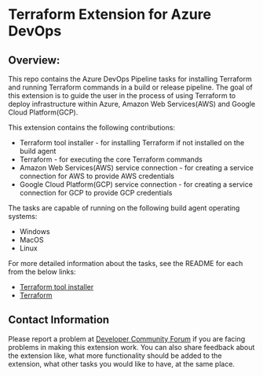 # Terraform Extension for Azure DevOps

## Overview:

This repo contains the Azure DevOps Pipeline tasks for installing Terraform and running Terraform commands in a build or release pipeline. The goal of this extension is to guide the user in the process of using Terraform to deploy infrastructure within Azure, Amazon Web Services(AWS) and Google Cloud Platform(GCP).

This extension contains the following contributions:
- Terraform tool installer - for installing Terraform if not installed on the build agent
- Terraform - for executing the core Terraform commands
- Amazon Web Services(AWS) service connection - for creating a service connection for AWS to provide AWS credentials
- Google Cloud Platform(GCP) service connection - for creating a service connection for GCP to provide GCP credentials

The tasks are capable of running on the following build agent operating systems: 
- Windows
- MacOS
- Linux

For more detailed information about the tasks, see the README for each from the below links:

- [Terraform tool installer](https://aka.ms/AA5jd97)
- [Terraform](https://aka.ms/AA5j5pf)


## Contact Information

Please report a problem at [Developer Community Forum](https://developercommunity.visualstudio.com/spaces/21/index.html) if you are facing problems in making this extension work.  You can also share feedback about the extension like, what more functionality should be added to the extension, what other tasks you would like to have, at the same place.